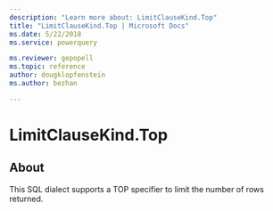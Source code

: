 ```yaml
---
description: "Learn more about: LimitClauseKind.Top"
title: "LimitClauseKind.Top | Microsoft Docs"
ms.date: 5/22/2018
ms.service: powerquery

ms.reviewer: gepopell
ms.topic: reference
author: dougklopfenstein
ms.author: bezhan

---
```

# LimitClauseKind.Top

## About
This SQL dialect supports a TOP specifier to limit the number of rows returned.
